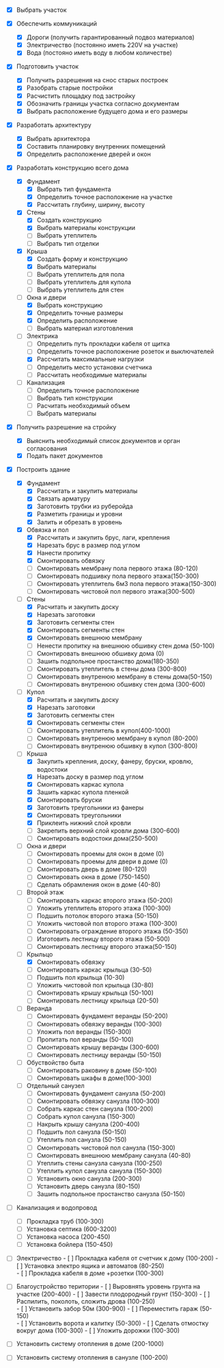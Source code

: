 ﻿- [x] Выбрать участок  
- [x] Обеспечить коммуникаций  
	- [x] Дороги (получить гарантированный подвоз материалов)  
	- [x] Электричество  (постоянно иметь 220V на участке)
	- [x] Вода  (постояно иметь воду в любом количестве)
- [x] Подготовить участок  
	- [x] Получить разрешения на снос старых построек  
	- [x] Разобрать старые постройки  
	- [x] Расчистить площадку под застройку  
	- [x] Обозначить границы участка согласно документам  
	- [x] Выбрать расположение будущего дома и его размеры  
- [x] Разработать архитектуру  
	- [x] Выбрать архитектора  
	- [x] Составить планировку внутренних помещений  
	- [x] Определить расположение дверей и окон  
- [x] Разработать конструкцию всего дома  
	- [x] Фундамент  
		- [x] Выбрать тип фундамента 
		- [x] Определить точное расположение на участке 
		- [x] Рассчитать глубину, ширину, высоту  
	- [x] Стены  
		- [x] Создать конструкцию  
		- [x] Выбрать материалы конструкции  
		- [ ] Выбрать утеплитель 
		- [ ] Выбрать тип отделки  
	- [x] Крыша  
		- [x] Создать форму и конструкцию  
		- [x] Выбрать материалы  
		- [ ] Выбрать утеплитель для пола
		- [ ] Выбрать утеплитель для купола
		- [ ] Выбрать утеплитель для стен
	- [ ] Окна и двери  
		- [x] Выбрать конструкцию  
		- [x] Определить точные размеры
		- [x] Определить расположение
		- [ ] Выбрать материал изготовления  
	- [ ] Электрика
		- [ ] Определить путь прокладки кабеля от щитка	
		- [ ] Определить точное расположение розеток и выключателей  
		- [x] Рассчитать максимальные нагрузки  
		- [ ] Определить место установки счетчика  
		- [ ] Рассчитать необходимые материалы  
	- [ ] Канализация  
		- [ ] Определить точное расположение  
		- [ ] Выбрать тип конструкции  
		- [ ] Расчитать необходимый объем  
		- [ ] Выбрать материалы  
- [x] Получить разрешение на стройку  
	- [x] Выяснить необходимый список документов и орган согласования  
	- [x] Подать пакет документов  
- [x] Построить здание  
	- [x] Фундамент  
		- [x] Рассчитать и закупить материалы  
		- [x] Связать арматуру
  		- [x] Заготовить трубки из руберойда
		- [x] Разметить границы и уровни  
		- [x] Залить и обрезать в уровень
	- [x] Обвязка и пол  
		- [x] Рассчитать  и закупить брус, лаги, крепления  
		- [x] Нарезать брус в размер под углом  
		- [x] Нанести пропитку  
		- [x] Смонтировать обвязку
		- [ ] Смонтировать мембрану пола первого этажа (80-120)		
		- [ ] Смонтировать подшивку пола первого этажа(150-300)
		- [ ] Смонтировать утеплитель 6м3 пола первого этажа(150-300)		
		- [ ] Смонтировать чистовой пол первого этажа(300-500)
	- [ ] Стены  
		- [x] Расчитать и закупить доску  
		- [x] Нарезать заготовки
		- [x] Заготовить сегменты стен
		- [x] Смонтировать сегменты стен			
		- [x] Смонтировать внешнюю мембрану			
		- [ ] Ненести пропитку на внешнюю обшивку стен дома (50-100)
		- [ ] Смонтировать внешнюю обшивку дома (0)
		- [ ] Зашить подпольное простанство дома(180-350)		
		- [ ] Смонтировать утеплитель в стены дома (300-800)			
		- [ ] Смонтировать внутренюю мембрану в стены дома(50-150)			
  		- [ ] Смонтировать внутренюю обшивку стен дома (300-600)
	- [ ] Купол  
		- [x] Расчитать и закупить доску  
		- [x] Нарезать заготовки
		- [x] Заготовить сегменты стен
		- [x] Смонтировать сегменты стен			
		- [ ] Смонтировать утеплитель в купол(400-1000) 			
		- [ ] Смонтировать внутренюю мембрану в купол (80-200)			
  		- [ ] Смонтировать внутренюю обшивку в купол (300-800)		
	- [ ] Крыша  
		- [x] Закупить крепления, доску, фанеру, бруски, кровлю, водостоки 
		- [x] Нарезать доску в размер под углом  
		- [x] Смонтировать каркас купола  
		- [x] Зашить каркас купола пленкой  
		- [x] Смонтировать бруски
  		- [x] Заготовить треугольники из фанеры
		- [x] Смонтировать треугольники  
		- [x] Приклеить нижний слой кровли  
		- [ ] Закрепить верхний слой кровли дома (300-600)  
		- [ ] Смонтировать водостоки дома(250-500)
	- [ ] Окна и двери  
		- [ ] Смонтировать проемы для окон в доме (0)
		- [ ] Смонтировать проемы для двери в доме (0)
		- [ ] Смонтировать дверь в доме (80-120)
		- [ ] Смонтировать окна	в доме (750-1450)
		- [ ] Сделать обрамления окон в доме (40-80)		
	- [ ] Второй этаж  
		- [ ] Смонтировать каркас второго этажа (50-200)
		- [ ] Уложить утеплитель второго этажа (100-300) 
		- [ ] Подшить потолок второго этажа (50-150) 
		- [ ] Уложить чистовой пол  второго этажа (100-300)
		- [ ] Смонтировать ограждение второго этажа (50-350)
		- [ ] Изготовить лестницу второго этажа (50-500)	
		- [ ] Смонтировать лестницу второго этажа(50-150)
	- [ ] Крыльцо  
		- [x] Смонтировать обвязку
		- [ ] Смонтировать каркас крыльца (30-50)  
		- [ ] Подшить пол крыльца (10-30) 
		- [ ] Уложить чистовой пол крыльца (30-80) 
		- [ ] Смонтировать крышу крыльца (50-100)
		- [ ] Смонтировать лестницу крыльца (20-50)
	- [ ] Веранда  
		- [ ] Смонтировать фундамент веранды (50-200)
		- [ ] Смонтировать обвязку веранды (100-300) 
		- [ ] Уложить пол веранды (150-300) 
		- [ ] Пропитать пол веранды (50-100) 		
		- [ ] Смонтировать крышу веранды (300-600)
		- [ ] Смонтировать лестницу веранды (50-150)
	- [ ] Обуствойство быта  
		- [ ] Смонтировать раковину в доме (50-100)
		- [ ] Смонтировать шкафы в доме(100-300) 
	- [ ] Отдельный санузел  
		- [ ] Смонтировать фундамент санузла (50-200)
		- [ ] Смонтировать обвязку санузла (100-300)
		- [ ] Собрать каркас стен санузла (100-200)
		- [ ] Собрать купол санузла (150-300)
		- [ ] Накрыть крышу санузла (200-400)
		- [ ] Подшить пол санузла (50-150)		
		- [ ] Утеплить пол санузла (50-150)
		- [ ] Смонтировать чистовой пол санузла (150-300)
		- [ ] Смонтировать внешнюю мембрану	санузла (40-80)	
		- [ ] Утеплить стены санузла санузла (100-250)
		- [ ] Утеплить купол санузла санузла (150-300)
		- [ ] Установить окно санузла (200-300)
		- [ ] Установить дверь санузла (80-150)
		- [ ] Зашить подпольное простанство санузла (50-150)
- [ ] Канализация и водопровод
	- [ ] Прокладка труб (100-300)
	- [ ] Установка септика (600-3200)
	- [ ] Установка насоса (200-450)
	- [ ] Установка бойлера (150-450)  	
- [ ] Электричество
   		- [ ] Прокладка кабеля от счетчик к дому (100-200)
	   	- [ ] Установка электро ящика и автоматов (80-250)		
	   	- [ ] Прокладка кабеля в доме +розетки (100-300)
- [ ] Благоустройство територии
   		- [ ] Выровнять уровень грунта на участке (200-400)
	   	- [ ] Завести плодородный грунт (150-300)
	   	- [ ] Распилить, поколоть, сложить дрова (100-250)		
	   	- [ ] Установить забор 50м (300-900)
	   	- [ ] Переместить гараж (50-150)		
	   	- [ ] Установить ворота и калитку (50-300)
	   	- [ ] Сделать отмостку вокруг дома (100-300)
	   	- [ ] Уложить дорожки (100-300)
- [ ] Установить систему отопления в доме (200-1000)
- [ ] Установить систему отопления в санузле (100-200)	
		

